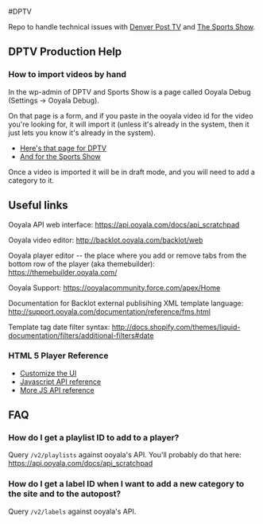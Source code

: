 #DPTV

Repo to handle technical issues with [Denver Post TV](http://dptv.denverpost.com) and [The Sports Show](http://sportsshow.denverpost.com/).

## DPTV Production Help
### How to import videos by hand
In the wp-admin of DPTV and Sports Show is a page called Ooyala Debug (Settings -> Ooyala Debug).

On that page is a form, and if you paste in the ooyala video id for the video you're looking for, it will import it (unless it's already in the system, then it just lets you know it's already in the system).

* [Here's that page for DPTV](http://dptv.denverpost.com/wp-admin/options-general.php?page=ooyala-debug)
* [And for the Sports Show](http://sportsshow.denverpost.com/wp-admin/options-general.php?page=ooyala-debug)

Once a video is imported it will be in draft mode, and you will need to add a category to it.

## Useful links

Ooyala API web interface: https://api.ooyala.com/docs/api_scratchpad

Ooyala video editor: http://backlot.ooyala.com/backlot/web

Ooyala player editor -- the place where you add or remove tabs from the bottom row of the player (aka themebuilder): https://themebuilder.ooyala.com/

Ooyala Support: https://ooyalacommunity.force.com/apex/Home

Documentation for Backlot external publisihing XML template language: http://support.ooyala.com/documentation/reference/fms.html

Template tag date filter syntax: http://docs.shopify.com/themes/liquid-documentation/filters/additional-filters#date

### HTML 5 Player Reference
* [Customize the UI](http://support.ooyala.com/developers/documentation/concepts/player_v3_dev_customui.html)
* [Javascript API reference](http://support.ooyala.com/developers/documentation/concepts/book_api_player.html)
* [More JS API reference](http://support.ooyala.com/developers/documentation/concepts/player_v3_dev_customplayer.html)

## FAQ
### How do I get a playlist ID to add to a player?
Query `/v2/playlists` against ooyala's API. You'll probably do that here: https://api.ooyala.com/docs/api_scratchpad

### How do I get a label ID when I want to add a new category to the site and to the autopost?
Query `/v2/labels` against ooyala's API.
